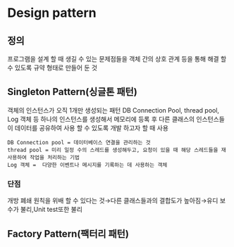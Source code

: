 # Design pattern
## 정의
프로그램을 설계 할 때 생길 수 있는 문제점들을 객체 간의 상호 관계 등을 통해 해결 할 수 있도록 규약 형태로 만들어 둔 것
## Singleton Pattern(싱글톤 패턴)
객체의 인스턴스가 오직 1개만 생성되는 패턴
DB Connection Pool, thread pool, Log 객체 등 하나의 인스턴스를 생성해서 메모리에 등록 후 다른 클래스의 인스턴스들이 데이터를 공유하여 사용 할 수 있도록 개발 하고자 할 때 사용
```
DB Connection pool = 데이터베이스 연결을 관리하는 것
thread pool = 미리 일정 수의 스레드를 생성해두고, 요청이 있을 때 해당 스레드들을 재사용하여 작업을 처리하는 기법
Log 객체 =  다양한 이벤트나 메시지를 기록하는 데 사용하는 객체
```
### 단점
개방 폐쇄 원칙을 위배 할 수 있다는 것→다른 클래스들과의 결합도가 높아짐→유디 보수가 불리,Unit test또한 불리
## Factory Pattern(팩터리 패턴)
